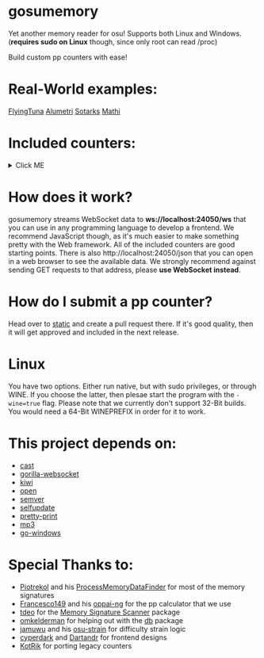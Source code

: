 
# gosumemory

Yet another memory reader for osu! Supports both Linux and Windows. (**requires sudo on Linux** though, since only root can read /proc)

  

Build custom pp counters with ease!

  
  

# Real-World examples:

[FlyingTuna](https://www.twitch.tv/flyingtuna/clip/TransparentObliviousHawkAMPEnergyCherry)
[Alumetri](https://www.twitch.tv/alumetri/clip/WonderfulVenomousCougarGrammarKing)
[Sotarks](https://youtu.be/cRlSIOYkZbM?t=26)
[Mathi](https://www.youtube.com/watch?v=rtmKxbnCQtA)

# Included counters:
<details>
  <summary>Click ME</summary>
  
* [**Classic**](https://github.com/l3lackShark/static/tree/master/Classic)

![](https://cdn.discordapp.com/attachments/641255341245333514/731838930340544573/unknown.png)\
Designer: [Dartandr](https://github.com/Dartandr)

* [**MinimalLime**](https://github.com/l3lackShark/static/tree/master/MinimalLime) 

![](https://cdn.discordapp.com/attachments/641255341245333514/731840161612300358/unknown.png)\
Designer: [cyperdark](https://github.com/cyperdark)

* [**MaximalLime**](https://github.com/l3lackShark/static/tree/master/MaximalLime)

![](https://cdn.discordapp.com/attachments/641255341245333514/731841741715669002/unknown.png)\
Designer: [cyperdark](https://github.com/cyperdark)

* [**TrafficLight**](https://github.com/l3lackShark/static/tree/master/TrafficLight)

![](https://cdn.discordapp.com/attachments/641255341245333514/731842011514011698/unknown.png)\
Designer: [cyperdark](https://github.com/cyperdark)

* [**Luscent**](https://github.com/l3lackShark/static/tree/master/Luscent) - Open-Source Implementation of [Luscent's](https://gumroad.com/l/Luscent) overlay. No elements were stolen. This is a remake. Please consider buying his version!

![](https://media.discordapp.net/attachments/641255341245333514/731843129833160704/unknown.png)
Initial Design by [Luscent](https://github.com/inix1257), Remake by [Dartandr](https://github.com/Dartandr)
</details>

# How does it work?

gosumemory streams WebSocket data to **ws://localhost:24050/ws** that you can use in any programming language to develop a frontend. We recommend JavaScript though, as it's much easier to make something pretty with the Web framework. All of the included counters are good starting points. There is also http://localhost:24050/json that you can open in a web browser to see the available data. We strongly recommend against sending GET requests to that address, please **use WebSocket instead**.

  
  

# How do I submit a pp counter?

Head over to [static](https://github.com/l3lackShark/static) and create a pull request there. If it's good quality, then it will get approved and included in the next release.

  

# Linux

You have two options. Either run native, but with sudo privileges, or through WINE. If you choose the latter, then plesae start the program with the `-wine=true` flag.
Please note that we currently don't support 32-Bit builds. You would need a 64-Bit WINEPREFIX in order for it to work.

  

# This project depends on:

* [cast](https://github.com/spf13/cast)
* [gorilla-websocket](https://github.com/gorilla/websocket)
* [kiwi](https://github.com/l3lackShark/kiwi)
* [open](https://github.com/skratchdot/open-golang)
* [semver](https://github.com/blang/semver)
* [selfupdate](https://github.com/rhysd/go-github-selfupdate)
* [pretty-print](https://github.com/k0kubun/pp)
* [mp3](https://github.com/tcolgate/mp3)
* [go-windows](https://github.com/elastic/go-windows)

  

# Special Thanks to:

* [Piotrekol](https://github.com/Piotrekol/) and his [ProcessMemoryDataFinder](https://github.com/Piotrekol/ProcessMemoryDataFinder) for most of the memory signatures
* [Francesco149](https://github.com/Francesco149) and his [oppai-ng](https://github.com/Francesco149/oppai-ng) for the pp calculator that we use
* [tdeo](https://github.com/tadeokondrak) for the [Memory Signature Scanner](https://github.com/l3lackShark/gosumemory/tree/master/mem) package
* [omkelderman](https://github.com/omkelderman) for helping out with the [db](https://github.com/l3lackShark/gosumemory/tree/master/db) package
* [jamuwu](https://github.com/jamuwu/osu-strain) and his [osu-strain](https://github.com/jamuwu/osu-strain) for difficulty strain logic
* [cyperdark](https://github.com/cyperdark) and [Dartandr](https://github.com/Dartandr) for frontend designs
* [KotRik](https://github.com/KotRikD) for porting legacy counters
